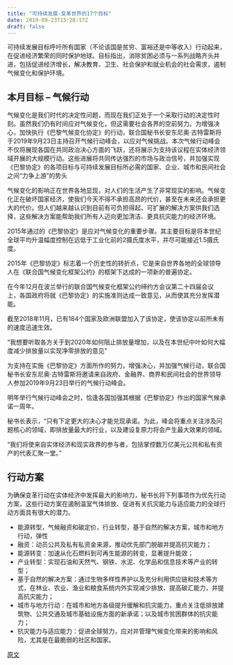 ```yaml
---
title: "可持续发展-变革世界的17个目标"
date: 2019-09-23T15:28:17Z
draft: false
---
```

可持续发展目标呼吁所有国家（不论该国是贫穷、富裕还是中等收入）行动起来，在促进经济繁荣的同时保护地球。目标指出，消除贫困必须与一系列战略齐头并进，包括促进经济增长，解决教育、卫生、社会保护和就业机会的社会需求，遏制气候变化和保护环境。

## 本月目标 – 气候行动
气候变化是我们时代的决定性问题，而现在我们正处于一个采取行动的决定性时刻。虽然我们仍有时间应对气候变化，但这需要社会各界的空前努力。为增强决心，加快执行《巴黎气候变化协定》的行动，联合国秘书长安东尼奥·古特雷斯将于2019年9月23日主持召开气候行动峰会，以应对气候挑战。本次气候行动峰会不仅将展现各国在共同政治决心方面的飞跃，还将展示为支持该议程在实体经济领域开展的大规模行动。这些进展将共同传达强烈的市场与政治信号，并加强实现《巴黎协定》的各项目标与可持续发展目标所必需的国家、企业、城市和民间社会之间“力争上游”的势头

气候变化的影响正在世界各地显现，对人们的生活产生了非常现实的影响。气候变化正在破坏国家经济，使我们今天不得不承担高昂的代价，甚至在未来还会承担更大的代价。但人们越来越认识到目前有可负担得起、可扩展的解决方案供我们选择，这些解决方案能帮助我们所有人迈向更加清洁、更具抗灾能力的经济环境。

2015年通过的《巴黎协定》是应对气候变化的重要步骤。其主要目标是将本世纪全球平均升温幅度控制在远低于工业化前的2摄氏度水平，并尽可能接近1.5摄氏度。

2015年《巴黎协定》标志着一个历史性的转折点，它是来自世界各地的全球领导人在《联合国气候变化框架公约》的框架下达成的一项新的普遍协定。

在今年12月在波兰举行的联合国气候变化框架公约缔约方会议第二十四届会议上，各国政府将就《巴黎协定》的实施准则达成一致意见，从而使其充分发挥潜能。

截至2018年11月，已有184个国家及欧洲联盟加入了该协定，使该协定以前所未有的速度迅速生效。

“我想要听取各方关于到2020年如何阻止排放量增加，以及在本世纪中叶如何大幅度减少排放量以实现净零排放的意见”

为支持在实施《巴黎协定》方面所作的努力，增强决心，并加强气候行动，联合国秘书长安东尼奥·古特雷斯将邀请来自政府、金融界、商界和民间社会的世界领导人参加2019年9月23日举行的气候行动峰会。

明年举行气候行动峰会之时，恰逢各国加强其根据《巴黎协定》作出的国家气候承诺一周年。

秘书长表示，“只有下定更大的决心才能兑现承诺。为此，峰会将重点关注涉及问题核心的领域，即排放量最大的行业，以及建设复原力将会产生最大效果的领域。

“我们将使来自实体经济和现实政界的参与者，包括掌控数万亿美元公共和私有资产的代表汇聚一堂。”

## 行动方案
为确保变革行动在实体经济中发挥最大的影响力，秘书长将下列事项作为优先行动方案，这些行动方案在遏制温室气体排放、促进有关抗灾能力与适应能力的全球行动方面具有很大的潜力。

* 能源转型，气候融资和碳定价，行业转型，基于自然的解决方案，城市和地方行动，弹性
* 融资：动员公共及私有私资金来源，推动优先部门脱碳并提高抗灾能力；
* 能源转变：加速从化石燃料到可再生能源的转变，显著提升能效；
* 产业转型：实现石油和天然气、钢铁、水泥、化学品和信息技术等产业的转型；
* 基于自然的解决方案：通过生物多样性养护以及充分利用供应链和技术等方式，在林业、农业、渔业和粮食系统内外实现减少排放、提高碳汇能力，并提高抗灾能力；
* 城市与地方行动：在城市和地方各级提升缓解和抗灾能力，重点关注低排放建筑物、公共交通及城市基础设施方面的新承诺；以及城市贫困群体的抗灾能力；
* 抗灾能力与适应能力：促进全球努力，应对并管理气候变化带来的影响和风险，尤其是在最脆弱的社区和国家。

[原文](https://www.un.org/zh/climatechange/un-climate-summit-2019.shtml)
